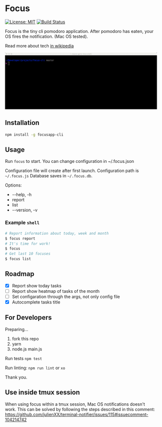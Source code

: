 # Focus
[![License: MIT](https://img.shields.io/badge/License-MIT-yellow.svg)](https://github.com/Partysun/focusapp-cli/blob/master/LICENSE)
[![Build Status](https://travis-ci.org/Partysun/focusapp-cli.svg?branch=master)](https://travis-ci.org/Partysun/focusapp-cli)

Focus is the tiny cli pomodoro application. After pomodoro has eaten, your OS
fires the notification. (Mac OS tested). 

Read more about tech [in wikipedia](https://en.wikipedia.org/wiki/Pomodoro_Technique#Underlying_principles)

![Demo](https://github.com/Partysun/focusapp-cli/blob/master/demo.gif)

## Installation

```bash
npm install -g focusapp-cli
```

## Usage

Run `focus` to start. You can change configuration in ~/.focus.json

Configuration file will create after first launch. Configuration path is `~/.focus.js`
Database saves in `~/.focus.db`.

Options:
- --help, -h
- report
- list
- --version, -v

### Example `shell`

```bash
# Report information about today, week and month
$ focus report
# It's time for work!
$ focus
# Get last 10 focuses
$ focus list
```

## Roadmap

- [x] Report show today tasks
- [ ] Report show heatmap of tasks of the month
- [ ] Set configaration through the args, not only config file
- [x] Autocomplete tasks title

## For Developers

Preparing...

1. fork this repo
2. yarn
3. node.js main.js

Run tests `npm test`

Run linting: `npm run lint` or `xo`

Thank you.

## Use inside tmux session

When using focus within a tmux session, Mac OS notifications doesn't work. This can be solved by following the steps described in this comment: https://github.com/julienXX/terminal-notifier/issues/115#issuecomment-104214742
